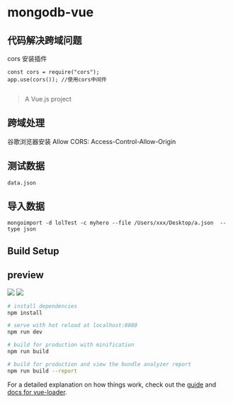 # mongodb-vue

## 代码解决跨域问题
cors
安装插件
~~~
const cors = require("cors");
app.use(cors()); //使用cors中间件


~~~

> A Vue.js project
## 跨域处理
谷歌浏览器安装 Allow CORS: Access-Control-Allow-Origin
## 测试数据
``` shell
data.json
```
## 导入数据
``` shell
mongoimport -d lolTest -c myhero --file /Users/xxx/Desktop/a.json  --type json
```
## Build Setup

## preview

![](https://github.com/chengheai/review-demo-image/blob/master/2018-12-20%2014-28-16.2018-12-20%2014_33_17.gif)
![](https://github.com/chengheai/review-demo-image/blob/master/8uHDTt7UDw.gif)
``` bash
# install dependencies
npm install

# serve with hot reload at localhost:8080
npm run dev

# build for production with minification
npm run build

# build for production and view the bundle analyzer report
npm run build --report
```

For a detailed explanation on how things work, check out the [guide](http://vuejs-templates.github.io/webpack/) and [docs for vue-loader](http://vuejs.github.io/vue-loader).
